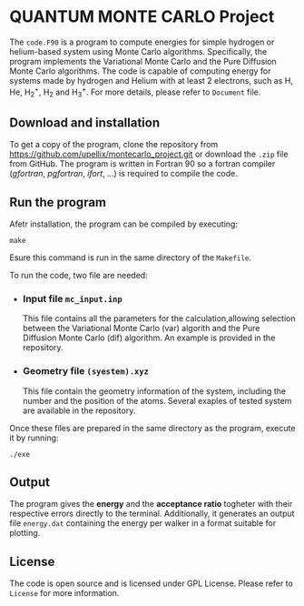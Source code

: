 # QUANTUM MONTE CARLO Project

The ```code.F90``` is a program to compute energies for simple hydrogen or helium-based system using Monte Carlo algorithms. Specifically, the program implements the Variational Monte Carlo and the Pure Diffusion Monte Carlo algorithms.
The code is capable of computing energy for systems made by hydrogen and Helium with at least 2 electrons, such as H, He, H<sub>2</sub><sup>+</sup>, H<sub>2</sub> and H<sub>3</sub><sup>+</sup>.
For more details, please refer to ```Document``` file.

## Download and installation
To get a copy of the program, clone the repository from <https://github.com/upellix/montecarlo_project.git> or download the ```.zip``` file from GitHub.
The program is written in Fortran 90 so a fortran compiler (*gfortran*, *pgfortran*, *ifort*, ...) is required to compile the code.

## Run the program  
Afetr installation, the program can be compiled by executing:
```
make
```
Esure this command is run in the same directory of the ```Makefile```.

To run the code, two file are needed:
- ### Input file ```mc_input.inp```
  This file contains all the parameters for the calculation,allowing selection between 
the Variational Monte Carlo (var) algorith and the Pure Diffusion Monte Carlo (dif) 
algorithm. An example is provided in the repository.
- ### Geometry file ```(syestem).xyz```
  This file contain the geometry information of the system, including the number and the position of the atoms. Several exaples of tested system are available in the repository.

Once these files are prepared in the same directory as the program, execute it by running:
```
./exe
```

## Output
The program gives the **energy** and the **acceptance ratio** togheter with their respective errors directly to the terminal.
Additionally, it generates an output file ```energy.dat``` containing the energy per walker in a format suitable for plotting.

## License
The code is open source and is licensed under GPL License. Please refer to ```License``` for more information.

